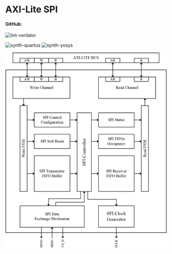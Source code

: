 # AXI-Lite SPI

#### GitHub:

![lint-verilator](https://github.com/m4j0rt0m/axi-lite_spi-ipcore/workflows/lint-verilator/badge.svg)

![synth-quartus](https://github.com/m4j0rt0m/axi-lite_spi-ipcore/workflows/synth-quartus/badge.svg)
![synth-yosys](https://github.com/m4j0rt0m/axi-lite_spi-ipcore/workflows/synth-yosys/badge.svg)


![](documentation/axi-spi.png)
